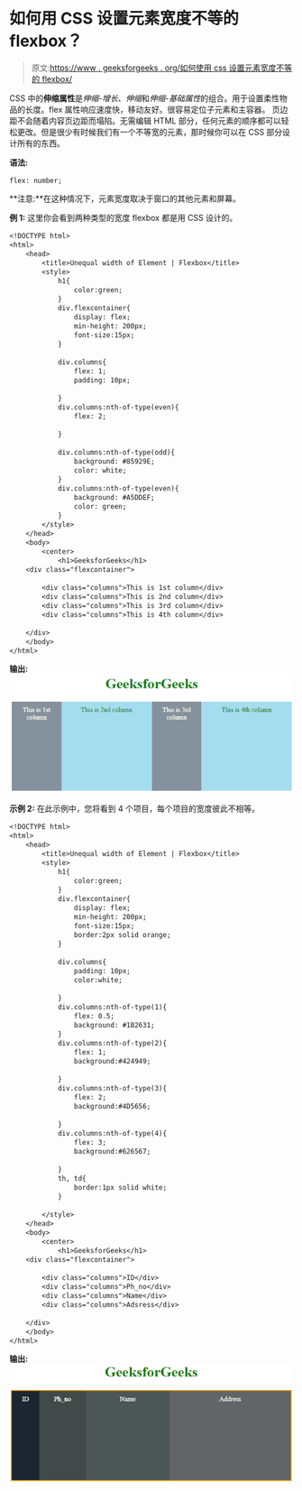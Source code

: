 # 如何用 CSS 设置元素宽度不等的 flexbox？

> 原文:[https://www . geeksforgeeks . org/如何使用 css 设置元素宽度不等的 flexbox/](https://www.geeksforgeeks.org/how-to-set-flexbox-having-unequal-width-of-elements-using-css/)

CSS 中的**伸缩属性**是*伸缩-增长*、*伸缩*和*伸缩-基础属性*的组合。用于设置柔性物品的长度。flex 属性响应速度快，移动友好。很容易定位子元素和主容器。
页边距不会随着内容页边距而塌陷。无需编辑 HTML 部分，任何元素的顺序都可以轻松更改。但是很少有时候我们有一个不等宽的元素，那时候你可以在 CSS 部分设计所有的东西。

**语法:**

```
flex: number;
```

**注意:**在这种情况下，元素宽度取决于窗口的其他元素和屏幕。

**例 1:** 这里你会看到两种类型的宽度 flexbox 都是用 CSS 设计的。

```
<!DOCTYPE html>
<html>
    <head>
        <title>Unequal width of Element | Flexbox</title>
        <style>
            h1{
                color:green;
            }
            div.flexcontainer{
                display: flex;
                min-height: 200px; 
                font-size:15px;
            }

            div.columns{
                flex: 1;
                padding: 10px;

            }
            div.columns:nth-of-type(even){
                flex: 2;

            }

            div.columns:nth-of-type(odd){
                background: #85929E;
                color: white;
            }
            div.columns:nth-of-type(even){
                background: #A5DDEF;
                color: green;
            }
        </style>
    </head>
    <body>
        <center>
            <h1>GeeksforGeeks</h1>
    <div class="flexcontainer">

        <div class="columns">This is 1st column</div>
        <div class="columns">This is 2nd column</div>
        <div class="columns">This is 3rd column</div>
        <div class="columns">This is 4th column</div>

    </div>
    </body>
</html>                    
```

**输出:**
![](img/53ff5ebc75c4f29cce197590e75b57a9.png)

**示例 2:** 在此示例中，您将看到 4 个项目，每个项目的宽度彼此不相等。

```
<!DOCTYPE html>
<html>
    <head>
        <title>Unequal width of Element | Flexbox</title>
        <style>
            h1{
                color:green;
            }
            div.flexcontainer{
                display: flex;
                min-height: 200px; 
                font-size:15px;
                border:2px solid orange;
            }

            div.columns{
                padding: 10px;
                color:white;

            }
            div.columns:nth-of-type(1){
                flex: 0.5;
                background: #1B2631;
            }
            div.columns:nth-of-type(2){
                flex: 1;
                background:#424949;

            }
            div.columns:nth-of-type(3){
                flex: 2;
                background:#4D5656;

            }
            div.columns:nth-of-type(4){
                flex: 3;
                background:#626567;

            }
            th, td{
                border:1px solid white;
            }

        </style>
    </head>
    <body>
        <center>
            <h1>GeeksforGeeks</h1>
    <div class="flexcontainer">

        <div class="columns">ID</div>
        <div class="columns">Ph_no</div>
        <div class="columns">Name</div>
        <div class="columns">Adsress</div>

    </div>
    </body>
</html>                    
```

**输出:**
![](img/3e78b7d7540b20c70656432a49bef759.png)
